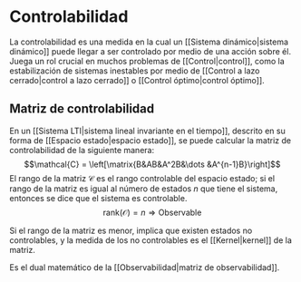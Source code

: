 # Controlabilidad

La controlabilidad es una medida en la cual un [[Sistema dinámico|sistema dinámico]] puede llegar a ser controlado por medio de una acción sobre él. Juega un rol crucial en muchos problemas de [[Control|control]], como la estabilización de sistemas inestables por medio de [[Control a lazo cerrado|control a lazo cerrado]] o [[Control óptimo|control óptimo]].

## Matriz de controlabilidad

En un [[Sistema LTI|sistema lineal invariante en el tiempo]], descrito en su forma de [[Espacio estado|espacio estado]], se puede calcular la matriz de controlabilidad de la siguiente manera: 
$$\mathcal{C} = \left[\matrix{B&AB&A^2B&\dots &A^{n-1}B}\right]$$
El rango de la matriz $\mathcal{C}$ es el rango controlable del espacio estado; si el rango de la matriz es igual al número de estados $n$ que tiene el sistema, entonces se dice que el sistema es controlable. 
$$\mathrm{rank}(\mathcal{O}) = n\Rightarrow\mathrm{Observable}$$

Si el rango de la matriz es menor, implica que existen estados no controlables, y la medida de los no controlables es el [[Kernel|kernel]] de la matriz. 

Es el dual matemático de la [[Observabilidad|matriz de observabilidad]].